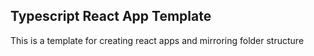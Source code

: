 ## Typescript React App Template

This is a template for creating react apps and mirroring folder structure